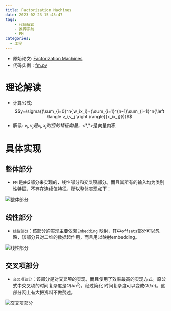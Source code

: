 ```yaml
---
title: Factorization Machines
date: 2023-02-23 15:45:47
tags: 
    - 代码解读
    - 推荐系统
    - FM
categories: 
  - 工程
---
```


* 原始论文: [Factorization Machines](https://www.csie.ntu.edu.tw/~b97053/paper/Rendle2010FM.pdf)
* 代码实例：[fm.py](https://github.com/forrestneo/pytorch-fm/blob/master/torchfm/model/fm.py)

# 理论解读
* 计算公式: $$y=\sigma{(\sum_{i=0}^n{w_ix_i}+{\sum_{i=1}^{n-1}\sum_{i+1}^n{\left \langle v_i,v_j \right \rangle}{x_ix_j}})}$$
* 解读: $v_i,v_j 是x_i,x_j 对应的特征向量$，<\*,*>是向量内积
  
# 具体实现
## 整体部分
* `FM` 是由2部分来实现的，线性部分和交叉项部分。而且其所有的输入均为类别性特征，不存在连续值特征。所以整体实现如下：

![整体部分](./fm.png)

## 线性部分
* `线性部分`：该部分的实现主要依赖`Embedding` 映射，其中`offsets`部分可以忽略，该部分只对二维的数据起作用，而且用以映射embedding。

![线性部分](./fm_1.png)

## 交叉项部分
* `交叉项部分`：该部分是对交叉项的实现，而且使用了效率最高的实现方式。原公式中交叉项的时间复杂度是$O(kn^2)$，经过简化 时间复杂度可以变成$O(kn)$。这部分网上有大把资料不做赘述。

![交叉项部分](./fm_2.png)